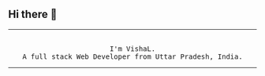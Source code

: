 ## Hi there 👋
<hr>
<p align="center">
  <br>
  <samp>
    I'm VishaL. 
    <br>
    A full stack Web Developer from Uttar Pradesh, India.
  </samp>
</p>
<hr>
<!--
**Vishal023/Vishal023** is a ✨ _special_ ✨ repository because its `README.md` (this file) appears on your GitHub profile.
-->
